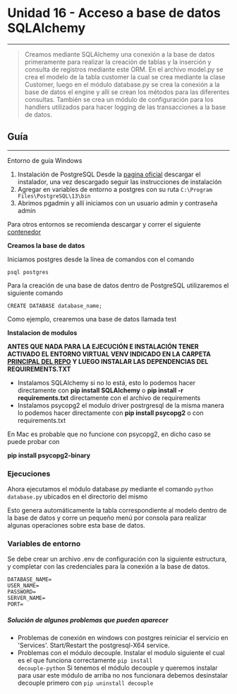 # Unidad 16 - Acceso a base de datos SQLAlchemy
---
>Creamos mediante SQLAlchemy una conexión a la base de datos primeramente para realizar la creación de tablas y la inserción y consulta de registros mediante este ORM.
>En el archivo model.py se crea el modelo de la tabla customer la cual se crea mediante la clase Customer, luego en el módulo database.py se crea la conexión a la base de datos el engine y allí se crean los métodos para las diferentes consultas. También se crea un módulo de configuración para los handlers utilizados para hacer logging de las transacciones a la base de datos.

## Guía
---
Entorno de guía Windows
1) Instalación de PostgreSQL
   Desde la [pagina oficial](https://www.postgresql.org/download/) descargar el instalador, una vez descargado seguir las instrucciones de instalación
2) Agregar en variables de entorno a postgres con su ruta
   <code>C:\Program Files\PostgreSQL\13\bin</code>
3) Abrimos pgadmin y allí iniciamos con un usuario admin y contraseña admin

Para otros entornos se recomienda descargar y correr el siguiente [contenedor](https://hub.docker.com/_/postgres)

**Creamos la base de datos**

Iniciamos postgres desde la línea de comandos con el comando

<code>psql postgres</code>

Para la creación de una base de datos dentro de PostgreSQL
utilizaremos el siguiente comando

<code>CREATE DATABASE database_name;</code>

Como ejemplo, crearemos una base de datos llamada test

**Instalacion de modulos**

**ANTES QUE NADA PARA LA EJECUCIÓN E INSTALACIÓN TENER ACTIVADO EL ENTORNO VIRTUAL VENV INDICADO EN LA CARPETA [PRINCIPAL DEL REPO](https://github.com/alego125/timmit-data-engineer-by-alkemy) Y LUEGO INSTALAR LAS DEPENDENCIAS DEL REQUIREMENTS.TXT**

* Instalamos SQLAlchemy si no lo está, esto lo podemos hacer directamente con **pip install SQLAlchemy** o **pip install -r requirements.txt** directamente con el archivo de requirements
* Instalamos psycopg2 el modulo driver postrgresql de la misma manera lo podemos hacer directamente con **pip install psycopg2** o con requirements.txt

En Mac es probable que no funcione con psycopg2, en dicho caso se
puede probar con

**pip install psycopg2-binary**

### Ejecuciones

Ahora ejecutamos el módulo database.py mediante el comando <code>python database.py</code> ubicados en el directorio del mismo

Esto genera automáticamente la tabla correspondiente al modelo dentro de la base de datos y corre un pequeño menú por consola para realizar algunas operaciones sobre esta base de datos.

### Variables de entorno 

Se debe crear un archivo .env de configuración con la siguiente estructura, y completar con las credenciales para la conexión a la base de datos.

~~~
DATABASE_NAME=
USER_NAME=
PASSWORD=
SERVER_NAME=
PORT=
~~~

##### Solución de algunos problemas que pueden aparecer

* Problemas de conexión en windows con postgres reiniciar el servicio en 'Services'. Start/Restart the postgresql-X64 service.
* Problemas con el módulo decouple. Instalar el modulo siguiente el cual es el que funciona correctamente
  <code>pip install decouple-python</code>
    Si tenemos el módulo decouple y queremos instalar para usar este módulo de arriba no nos funcionara debemos desinstalar decouple primero con <code>pip uninstall decouple</code>
